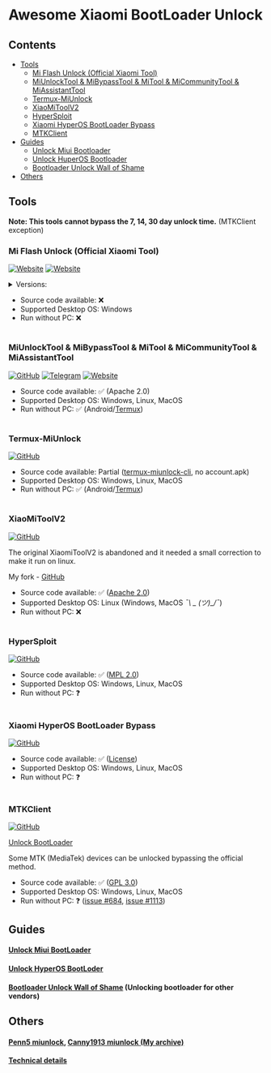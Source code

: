
# Awesome Xiaomi BootLoader Unlock

## Contents
- [Tools](#tools)
  - [Mi Flash Unlock (Official Xiaomi Tool)](#mi-flash-unlock-official-xiaomi-tool)
  - [MiUnlockTool & MiBypassTool & MiTool & MiCommunityTool & MiAssistantTool](#miunlocktool--mibypasstool--mitool--micommunitytool--miassistanttool)
  - [Termux-MiUnlock](#termux-miunlock)
  - [XiaoMiToolV2](#xiaomitoolv2)
  - [HyperSploit](#hypersploit)
  - [Xiaomi HyperOS BootLoader Bypass](#xiaomi-hyperos-bootloader-bypass)
  - [MTKClient](#mtkclient)
- [Guides](#guides)
  - [Unlock Miui Bootloader](#unlock-miui-bootloader)
  - [Unlock HuperOS Bootloader](#unlock-hyperos-bootloder)
  - [Bootloader Unlock Wall of Shame](#bootloader-unlock-wall-of-shame-unlocking-bootloader-for-other-vendors)
- [Others](#others)

## Tools

**Note: This tools cannot bypass the 7, 14, 30 day unlock time.** (MTKClient exception)

### Mi Flash Unlock (Official Xiaomi Tool)
[![Website](https://img.shields.io/static/v1?style=for-the-badge&message=WebSite_(Global)&color=181717&logo=Xiaomi&logoColor=orange&label=)](https://en.miui.com/unlock/download_en.html)
[![Website](https://img.shields.io/static/v1?style=for-the-badge&message=WebSite_(China)&color=181717&logo=Xiaomi&logoColor=orange&label=)](https://www.miui.com/unlock/download.html)

<details>
  <summary>Versions:</summary>

| Version    | Global                                                                                         | China                                                                                 |
| -----------|----------------------------------------------------------------------------------------------- | ------------------------------------------------------------------------------------- |
| 7.6.727.43 | [Link](https://miuirom.xiaomi.com/rom/u1106245679/7.6.727.43/miflash_unlock_en_7.6.727.43.zip) | [Link](https://cdn.cnbj1.fds.api.mi-img.com/flash-tool/miflash_unlock_7.6.727.43.zip) |
| 6.6.510.37 | [Link](https://miuirom.xiaomi.com/rom/u1106245679/6.6.510.37/miflash_unlock_en_6.6.510.37.zip) | [Link](https://cdn.cnbj1.fds.api.mi-img.com/flash-tool/miflash_unlock_6.6.510.37.zip) |
| 6.5.224.28 | [Link](https://miuirom.xiaomi.com/rom/u1106245679/6.5.224.28/miflash_unlock-en-6.5.224.28.zip) | ?                                                                                     |
| 5.5.224.24 | [Link](https://miuirom.xiaomi.com/rom/u1106245679/5.5.224.24/miflash_unlock-en-5.5.224.24.zip) | ?                                                                                     |

</details>

- Source code available: ❌
- Supported Desktop OS: Windows
- Run without РС: ❌

#

### MiUnlockTool & MiBypassTool & MiTool & MiCommunityTool & MiAssistantTool

[![GitHub](https://img.shields.io/static/v1?style=for-the-badge&message=GitHub&color=181717&logo=GitHub&logoColor=FFFFFF&label=)](https://github.com/offici5l?tab=repositories)
[![Telegram](https://img.shields.io/static/v1?style=for-the-badge&message=Telegram&color=181717&logo=Telegram&logoColor=blue&label=)](https://t.me/Offici5l_Channel)
[![Website](https://img.shields.io/static/v1?style=for-the-badge&message=Website&color=181717&logoColor=orange&label=)](https://offici5l.github.io)

- Source code available: ✅ (Apache 2.0)
- Supported Desktop OS: Windows, Linux, MacOS
- Run without РС: ✅ (Android/[Termux](https://github.com/termux/termux-app/releases/latest))

#

### Termux-MiUnlock
[![GitHub](https://img.shields.io/static/v1?style=for-the-badge&message=GitHub&color=181717&logo=GitHub&logoColor=FFFFFF&label=)](https://github.com/RohitVerma882/termux-miunlock)

- Source code available: Partial ([termux-miunlock-cli](https://github.com/RohitVerma882/termux-miunlock-cli), no account.apk)
- Supported Desktop OS: Windows, Linux, MacOS
- Run without РС: ✅ (Android/[Termux](https://github.com/termux/termux-app/releases/latest))

#

### XiaoMiToolV2
[![GitHub](https://img.shields.io/static/v1?style=for-the-badge&message=GitHub&color=181717&logo=GitHub&logoColor=FFFFFF&label=)](https://github.com/francescotescari/XiaoMiToolV2)

The original XiaomiToolV2 is abandoned and it needed a small correction to make it run on linux.

My fork - [GitHub](https://github.com/topminipie/XiaoMiToolV2)

- Source code available: ✅ ([Apache 2.0](https://github.com/francescotescari/XiaoMiToolV2/blob/refactor/distribution/LICENSE))
- Supported Desktop OS: Linux (Windows, MacOS *¯\ _ (ツ)_/¯*)
- Run without РС: ❌

#

### HyperSploit
[![GitHub](https://img.shields.io/static/v1?style=for-the-badge&message=GitHub&color=181717&logo=GitHub&logoColor=FFFFFF&label=)](https://github.com/TheAirBlow/HyperSploit)

- Source code available: ✅ ([MPL 2.0](https://github.com/TheAirBlow/HyperSploit/blob/main/LICENCE))
- Supported Desktop OS: Windows, Linux, MacOS
- Run without РС: ❓

#

### Xiaomi HyperOS BootLoader Bypass
[![GitHub](https://img.shields.io/static/v1?style=for-the-badge&message=GitHub&color=181717&logo=GitHub&logoColor=FFFFFF&label=)](https://github.com/MlgmXyysd/Xiaomi-HyperOS-BootLoader-Bypass)

- Source code available: ✅ ([License](https://github.com/MlgmXyysd/Xiaomi-HyperOS-BootLoader-Bypass#%EF%B8%8F-license))
- Supported Desktop OS: Windows, Linux, MacOS
- Run without РС: ❓

#

### MTKClient
[![GitHub](https://img.shields.io/static/v1?style=for-the-badge&message=GitHub&color=181717&logo=GitHub&logoColor=FFFFFF&label=)](https://github.com/bkerler/mtkclient)

[Unlock BootLoader](https://github.com/bkerler/mtkclient#unlock-bootloader)

Some MTK (MediaTek) devices can be unlocked bypassing the official method.

- Source code available: ✅ ([GPL 3.0](https://github.com/bkerler/mtkclient/blob/main/LICENSE))
- Supported Desktop OS: Windows, Linux, MacOS
- Run without РС: ❓ ([issue #684](https://github.com/bkerler/mtkclient/issues/684), [issue #1113](https://github.com/bkerler/mtkclient/issues/1113#issuecomment-2243611730))

## Guides

#### [Unlock Miui BootLoader](https://github.com/topminipie/XiaoMiToolV2/wiki/Unlock-Miui-BootLoader)

#### [Unlock HyperOS BootLoder](https://github.com/topminipie/XiaoMiToolV2/wiki/Unlock-HyperOS-BootLoader)

#### [Bootloader Unlock Wall of Shame](https://github.com/melontini/bootloader-unlock-wall-of-shame) (Unlocking bootloader for other vendors)

## Others

#### [Penn5 miunlock](https://github.com/penn5/miunlock), [Canny1913 miunlock (My archive)](https://github.com/topminipie/awesome-xiaomi-bootloader-unlock/releases/tag/0.0.0)

#### [Technical details](https://github.com/lrh2000/Xiaomi-bootloader)

